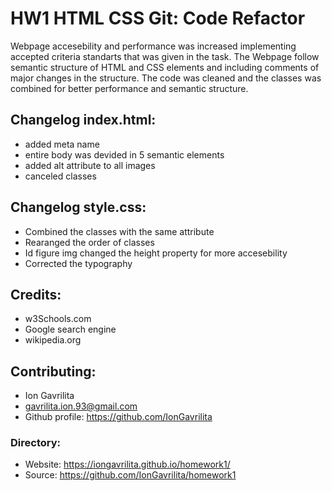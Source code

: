 # HW1 HTML CSS Git: Code Refactor
Webpage accesebility and performance was increased implementing accepted criteria standarts that was given in the task. The Webpage follow semantic structure of HTML and CSS elements and including comments of major changes in the structure. The code was cleaned and the classes was combined for better performance and semantic structure.

## Changelog index.html:
* added meta name 
* entire body was devided in 5 semantic elements 
* added alt attribute to all images
* canceled classes

## Changelog style.css:
* Combined the classes with the same attribute
* Rearanged the order of classes
* Id figure img changed the height property for more accesebility
* Corrected the typography

## Credits:
* w3Schools.com
* Google search engine
* wikipedia.org

## Contributing:
* Ion Gavrilita
* gavrilita.ion.93@gmail.com
* Github profile: https://github.com/IonGavrilita

### Directory:
* Website: https://iongavrilita.github.io/homework1/
* Source: https://github.com/IonGavrilita/homework1